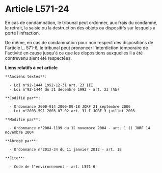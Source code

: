 # Article L571-24

En cas de condamnation, le tribunal peut ordonner, aux frais du condamné, le retrait, la saisie ou la destruction des objets
ou dispositifs sur lesquels a porté l'infraction. 

De même, en cas de condamnation pour non respect des dispositions de l'article L. 571-6, le tribunal peut prononcer
l'interdiction temporaire de l'activité en cause jusqu'à ce que les dispositions auxquelles il a été contrevenu aient été
respectées.

**Liens relatifs à cet article**

	**Anciens textes**:

	  - Loi n°92-1444 1992-12-31 art. 23 III
	  - Loi n°92-1444 du 31 décembre 1992 - art. 23 (Ab)

	**Codifié par**:

	  - Ordonnance 2000-914 2000-09-18 JORF 21 septembre 2000
	  - Loi n°2003-591 2003-07-02 art. 31 I JORF 3 juillet 2003

	**Modifié par**:

	  - Ordonnance n°2004-1199 du 12 novembre 2004 - art. 1 () JORF 14 novembre 2004

	**Abrogé par**:

	  - Ordonnance n°2012-34 du 11 janvier 2012 - art. 18

	**Cite**:

	  - Code de l'environnement - art. L571-6
